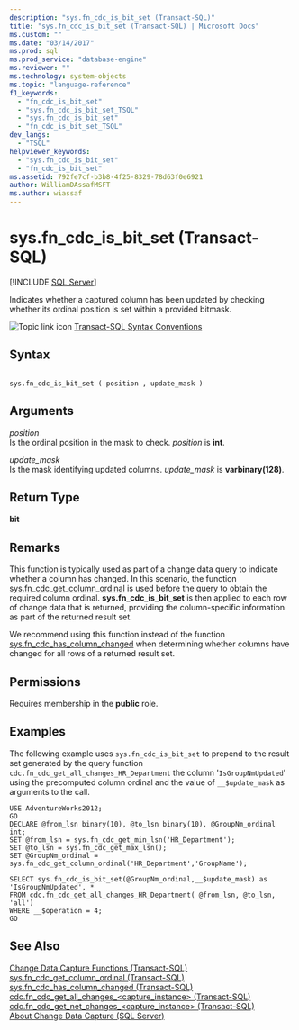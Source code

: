 ```yaml
---
description: "sys.fn_cdc_is_bit_set (Transact-SQL)"
title: "sys.fn_cdc_is_bit_set (Transact-SQL) | Microsoft Docs"
ms.custom: ""
ms.date: "03/14/2017"
ms.prod: sql
ms.prod_service: "database-engine"
ms.reviewer: ""
ms.technology: system-objects
ms.topic: "language-reference"
f1_keywords: 
  - "fn_cdc_is_bit_set"
  - "sys.fn_cdc_is_bit_set_TSQL"
  - "sys.fn_cdc_is_bit_set"
  - "fn_cdc_is_bit_set_TSQL"
dev_langs: 
  - "TSQL"
helpviewer_keywords: 
  - "sys.fn_cdc_is_bit_set"
  - "fn_cdc_is_bit_set"
ms.assetid: 792fe7cf-b3b8-4f25-8329-78d63f0e6921
author: WilliamDAssafMSFT
ms.author: wiassaf
---
```

# sys.fn_cdc_is_bit_set (Transact-SQL)
[!INCLUDE [SQL Server](../../includes/applies-to-version/sqlserver.md)]

  Indicates whether a captured column has been updated by checking whether its ordinal position is set within a provided bitmask.  
  
 ![Topic link icon](../../database-engine/configure-windows/media/topic-link.gif "Topic link icon") [Transact-SQL Syntax Conventions](../../t-sql/language-elements/transact-sql-syntax-conventions-transact-sql.md)  
  
## Syntax  
  
```  
  
sys.fn_cdc_is_bit_set ( position , update_mask )  
```  
  
## Arguments  
 *position*  
 Is the ordinal position in the mask to check. *position* is **int**.  
  
 *update_mask*  
 Is the mask identifying updated columns. *update_mask* is **varbinary(128)**.  
  
## Return Type  
 **bit**  
  
## Remarks  
 This function is typically used as part of a change data query to indicate whether a column has changed. In this scenario, the function [sys.fn_cdc_get_column_ordinal](../../relational-databases/system-functions/sys-fn-cdc-get-column-ordinal-transact-sql.md) is used before the query to obtain the required column ordinal. **sys.fn_cdc_is_bit_set** is then applied to each row of change data that is returned, providing the column-specific information as part of the returned result set.  
  
 We recommend using this function instead of the function [sys.fn_cdc_has_column_changed](../../relational-databases/system-functions/sys-fn-cdc-has-column-changed-transact-sql.md) when determining whether columns have changed for all rows of a returned result set.  
  
## Permissions  
 Requires membership in the **public** role.  
  
## Examples  
 The following example uses `sys.fn_cdc_is_bit_set` to prepend to the result set generated by the query function `cdc.fn_cdc_get_all_changes_HR_Department` the column '`IsGroupNmUpdated`' using the precomputed column ordinal and the value of `__$update_mask` as arguments to the call.  
  
```  
USE AdventureWorks2012;  
GO  
DECLARE @from_lsn binary(10), @to_lsn binary(10), @GroupNm_ordinal int;  
SET @from_lsn = sys.fn_cdc_get_min_lsn('HR_Department');  
SET @to_lsn = sys.fn_cdc_get_max_lsn();  
SET @GroupNm_ordinal = sys.fn_cdc_get_column_ordinal('HR_Department','GroupName');  
  
SELECT sys.fn_cdc_is_bit_set(@GroupNm_ordinal,__$update_mask) as 'IsGroupNmUpdated', *  
FROM cdc.fn_cdc_get_all_changes_HR_Department( @from_lsn, @to_lsn, 'all')  
WHERE __$operation = 4;  
GO  
```  
  
## See Also  
 [Change Data Capture Functions &#40;Transact-SQL&#41;](../../relational-databases/system-functions/change-data-capture-functions-transact-sql.md)   
 [sys.fn_cdc_get_column_ordinal &#40;Transact-SQL&#41;](../../relational-databases/system-functions/sys-fn-cdc-get-column-ordinal-transact-sql.md)   
 [sys.fn_cdc_has_column_changed &#40;Transact-SQL&#41;](../../relational-databases/system-functions/sys-fn-cdc-has-column-changed-transact-sql.md)   
 [cdc.fn_cdc_get_all_changes_&#60;capture_instance&#62;  &#40;Transact-SQL&#41;](../../relational-databases/system-functions/cdc-fn-cdc-get-all-changes-capture-instance-transact-sql.md)   
 [cdc.fn_cdc_get_net_changes_&#60;capture_instance&#62; &#40;Transact-SQL&#41;](../../relational-databases/system-functions/cdc-fn-cdc-get-net-changes-capture-instance-transact-sql.md)   
 [About Change Data Capture &#40;SQL Server&#41;](../../relational-databases/track-changes/about-change-data-capture-sql-server.md)  
  
  
